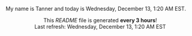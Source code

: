 My name is Tanner and today is Wednesday, December 13, 1:20 AM EST.

<p align="center">This <i>README</i> file is generated <b>every 3 hours</b>!</br>Last refresh: Wednesday, December 13, 1:20 AM EST<br /></p>
